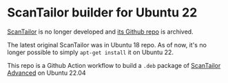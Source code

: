 # ScanTailor builder for Ubuntu 22
[ScanTailor](https://scantailor.org/) is no longer developed and [its Github repo](https://github.com/scantailor/scantailor) is archived.

The latest original ScanTailor was in Ubuntu 18 repo. As of now, it's no longer possible to simply `apt-get install` it on Ubuntu 22.

This repo is a Github Action workflow to build a `.deb` package of [ScanTailor Advanced](https://github.com/4lex4/scantailor-advanced) on Ubuntu 22.04
